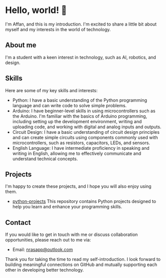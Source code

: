 # Hello, world! 👋
I'm Affan, and this is my introduction. I'm excited to share a little bit about myself and my interests in the world of technology.

## About me
I'm a student with a keen interest in technology, such as AI, robotics, and design.

## Skills
Here are some of my key skills and interests:
- Python: I have a basic understanding of the Python programming language and can write code to solve simple problems.
- Arduino: I have beginner-level skills in using microcontrollers such as the Arduino. I'm familiar with the basics of Arduino programming, including setting up the development environment, writing and uploading code, and working with digital and analog inputs and outputs.
- Circuit Design: I have a basic understanding of circuit design principles and can create simple circuits using components commonly used with microcontrollers, such as resistors, capacitors, LEDs, and sensors.
- English Language: I have intermediate proficiency in speaking and writing in English, allowing me to effectively communicate and understand technical concepts.

## Projects
I'm happy to create these projects, and I hope you will also enjoy using them.
- [python-projects](https://github.com/nrasapp/python-projects) This repository contains Python projects designed to help you learn and enhance your programming skills.

## Contact
If you would like to get in touch with me or discuss collaboration opportunities, please reach out to me via:
- Email: nrasapp@outlook.com

Thank you for taking the time to read my self-introduction. I look forward to building meaningful connections on GitHub and mutually supporting each other in developing better technology.

